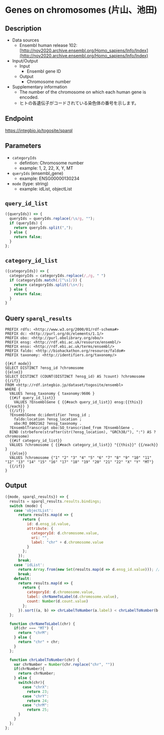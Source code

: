 # Genes on chromosomes (片山、池田)

## Description

- Data sources
    - Ensembl human release 102: [http://nov2020.archive.ensembl.org/Homo_sapiens/Info/Index](http://nov2020.archive.ensembl.org/Homo_sapiens/Info/Index)
- Input/Output
    -  Input
        - Ensembl gene ID
    - Output
        - Chromosome number
 - Supplementary information
      - The number of the chromosome on which each human gene is encoded.
      - ヒトの各遺伝子がコードされている染色体の番号を示します。

## Endpoint

https://integbio.jp/togosite/sparql

## Parameters

* `categoryIds`
  * defintion: Chromosome number
  * example: 1, 2, 22, X, Y, MT
* `queryIds` (ensembl_gene)
  * example: ENSG00000130234
* `mode` (type: string)
  * example: idList, objectList
  
## `query_id_list`

```javascript
({queryIds}) => {
  queryIds = queryIds.replace(/\s/g, "");
  if (queryIds) {
    return queryIds.split(",");
  } else {
    return false;
  }
};
```

## `category_id_list`

```javascript
({categoryIds}) => {
  categoryIds = categoryIds.replace(/,/g, " ")
  if (categoryIds.match(/[^\s]/)) {
    return categoryIds.split(/\s+/);
  } else {
    return false;
  }
}
```

## Query `sparql_results`

```sparql
PREFIX rdfs: <http://www.w3.org/2000/01/rdf-schema#>
PREFIX dc: <http://purl.org/dc/elements/1.1/>
PREFIX obo: <http://purl.obolibrary.org/obo/>
PREFIX ensg: <http://rdf.ebi.ac.uk/resource/ensembl/>
PREFIX enso: <http://rdf.ebi.ac.uk/terms/ensembl/>
PREFIX faldo: <http://biohackathon.org/resource/faldo#>
PREFIX taxonomy: <http://identifiers.org/taxonomy/>

{{#if mode}}
SELECT DISTINCT ?ensg_id ?chromosome
{{else}}
SELECT DISTINCT (COUNT(DISTINCT ?ensg_id) AS ?count) ?chromosome
{{/if}}
FROM <http://rdf.integbio.jp/dataset/togosite/ensembl>
WHERE {
  VALUES ?ensg_taxonomy { taxonomy:9606 }
  {{#if query_id_list}}
    VALUES ?EnsemblGene { {{#each query_id_list}} ensg:{{this}} {{/each}} }
  {{/if}}
  ?EnsemblGene dc:identifier ?ensg_id ;
    faldo:location ?ensg_location ;
    obo:RO_0002162 ?ensg_taxonomy .
  ?EnsemblTranscript obo:SO_transcribed_from ?EnsemblGene .
  BIND (strbefore(strafter(str(?ensg_location), "GRCh38/"), ":") AS ?chromosome)
  {{#if category_id_list}}
  VALUES ?chromosome { {{#each category_id_list}} "{{this}}" {{/each}} }
  {{else}}
  VALUES ?chromosome {"1" "2" "3" "4" "5" "6" "7" "8" "9" "10" "11" "12" "13" "14" "15" "16" "17" "18" "19" "20" "21" "22" "X" "Y" "MT"}
  {{/if}}
}
```

## Output

```javascript
({mode, sparql_results}) => {
  results = sparql_results.results.bindings;
  switch (mode) {
    case 'objectList':
      return results.map(d => {
        return {
          id: d.ensg_id.value,
          attribute: {
            categoryId: d.chromosome.value,
            uri: "",
            label: "chr" + d.chromosome.value
          }
        };
      });
      break;
    case 'idList':
      return Array.from(new Set(results.map(d => d.ensg_id.value))); // unique
      break;
    default:
      return results.map(d => {
        return {
          categoryId: d.chromosome.value,
          label: chrNameToLabel(d.chromosome.value),
          count: Number(d.count.value)
        };
      }).sort((a, b) => chrLabelToNumber(a.label) < chrLabelToNumber(b.label) ? -1 : 1);
  };

  function chrNameToLabel(chr) {
    if(chr === "MT") {
      return "chrM";
    } else {
      return "chr" + chr;
    }
  };

  function chrLabelToNumber(chr) {
    var chrNumber = Number(chr.replace("chr", ""))
    if(chrNumber){
      return chrNumber;
    } else {
      switch(chr){
        case "chrX":
          return 23;
        case "chrY":
          return 24;
        case "chrM":
          return 25;
      }
    }
  };
};
```
